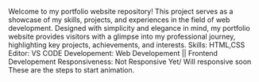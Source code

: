 Welcome to my portfolio website repository! This project serves as a showcase of my skills, projects, and experiences in the field of web development. Designed with simplicity and elegance in mind, my portfolio website provides visitors with a glimpse into my professional journey, highlighting key projects, achievements, and interests. Skills: HTML,CSS Editor: VS CODE Developement: Web Developement || Frontend Developement Responsiveness: Not Responsive Yet/ Will responsive soon
These are the steps to start animation.
